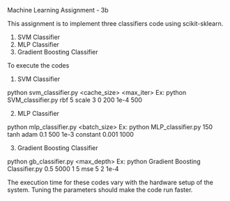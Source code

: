 Machine Learning Assignment - 3b

This assignment is to implement three classifiers code using scikit-sklearn.

1. SVM Classifier
2. MLP Classifier
3. Gradient Boosting Classifier

To execute the codes

1. SVM Classifier

python svm_classifier.py <kernel> <C> <Gamma> <Degree> <Coef0> <cache_size> <tolerance> <max_iter>
Ex: python SVM_classifier.py rbf 5 scale 3 0 200 1e-4 500 

2. MLP Classifier

python mlp_classifier.py <hidden layers> <activation function> <solver> <alpha> <batch_size> <tolerance> <learning rate> <learning rate initial> <iterations>
Ex: python MLP_classifier.py 150 tanh adam 0.1 500 1e-3 constant 0.001 1000


3. Gradient Boosting Classifier

python gb_classifier.py <learning rate> <estimators> <subsamples> <max_depth> <criterion> <Minimum Number of Samples for Split> <Minimum Number of Samples for Leaf> <Tolerance>
Ex: python Gradient Boosting Classifier.py 0.5 5000 1 5 mse 5 2 1e-4


The execution time for these codes vary with the hardware setup of the system.
Tuning the parameters should make the code run faster.
